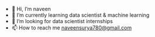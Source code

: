 - 👋 Hi, I’m naveen 
- 🌱 I’m currently learning data scientist & machine learning
- 💞️ I’m looking for data scientist internships
- 📫 How to reach me naveensurya780@gmail.com

